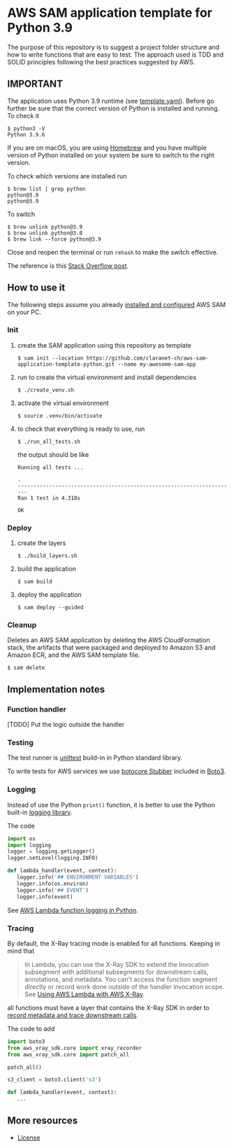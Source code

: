 # AWS SAM application template for Python 3.9

The purpose of this repository is to suggest a project folder structure and how
to write functions that are easy to test.
The approach used is TDD and SOLID principles following the best practices suggested by AWS.

## IMPORTANT

The application uses Python 3.9 runtime (see [template.yaml](template.yaml)).
Before go further be sure that the correct version of Python is installed and running. To check it

```
$ python3 -V
Python 3.9.6
```

If you are on macOS, you are using [Homebrew](https://brew.sh/) and you have multiple version of Python installed on your system be sure to switch to the right version.

To check which versions are installed run

```
$ brew list | grep python
python@3.8
python@3.9
```

To switch

```
$ brew unlink python@3.9
$ brew unlink python@3.8
$ brew link --force python@3.9
```

Close and reopen the terminal or run `rehash` to make the switch effective.

The reference is this [Stack Overflow post](https://stackoverflow.com/questions/64362772/switching-python-version-installed-by-homebrew).

## How to use it

The following steps assume you already [installed and configured](https://docs.aws.amazon.com/serverless-application-model/latest/developerguide/serverless-sam-cli-install.html) AWS SAM on your PC.

### Init

1. create the SAM application using this repository as template
   ```
   $ sam init --location https://github.com/claranet-ch/aws-sam-application-template-python.git --name my-awesome-sam-app
   ```
2. run to create the virtual environment and install dependencies
   ```
   $ ./create_venv.sh
   ```
3. activate the virtual environment
   ```
   $ source .venv/bin/activate
   ```
4. to check that everything is ready to use, run

   ```
   $ ./run_all_tests.sh
   ```

   the output should be like

   ```
   Running all tests ...

   .
   ----------------------------------------------------------------------
   Ran 1 test in 4.318s

   OK
   ```

### Deploy

1. create the layers
   ```
   $ ./build_layers.sh
   ```
2. build the application
   ```
   $ sam build
   ```
3. deploy the application
   ```
   $ sam deploy --guided
   ```

### Cleanup

Deletes an AWS SAM application by deleting the AWS CloudFormation stack, the artifacts that were packaged and deployed to Amazon S3 and Amazon ECR, and the AWS SAM template file.

```
$ sam delete
```

## Implementation notes

### Function handler

[TODO] Put the logic outside the handler

### Testing

The test runner is [unittest](https://docs.python.org/3/library/unittest.html) build-in in Python standard library.

To write tests for AWS services we use
[botocore Stubber](https://botocore.amazonaws.com/v1/documentation/api/latest/reference/stubber.html) included in [Boto3](https://boto3.amazonaws.com/v1/documentation/api/latest/index.html).

### Logging

Instead of use the Python `print()` function, it is better to use the Python
built-in [logging library](https://docs.python.org/3/library/logging.html).

The code

```python
import os
import logging
logger = logging.getLogger()
logger.setLevel(logging.INFO)

def lambda_handler(event, context):
   logger.info('## ENVIRONMENT VARIABLES')
   logger.info(os.environ)
   logger.info('## EVENT')
   logger.info(event)
```

See [AWS Lambda function logging in Python](https://docs.aws.amazon.com/lambda/latest/dg/python-logging.html#python-logging-lib).

### Tracing

By default, the X-Ray tracing mode is enabled for all functions. Keeping in mind
that

> In Lambda, you can use the X-Ray SDK to extend the Invocation subsegment with additional subsegments for downstream calls, annotations, and metadata. You can't access the function segment directly or record work done outside of the handler invocation scope. See [Using AWS Lambda with AWS X-Ray](https://docs.aws.amazon.com/lambda/latest/dg/services-xray.html).

all functions must have a layer that contains the X-Ray SDK in order to [record metadata and trace downstream calls](https://docs.aws.amazon.com/lambda/latest/dg/python-tracing.html).

The code to add

```python
import boto3
from aws_xray_sdk.core import xray_recorder
from aws_xray_sdk.core import patch_all

patch_all()

s3_client = boto3.client('s3')

def lambda_handler(event, context):
   ...
```

## More resources

- [License](LICENSE)
